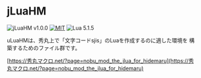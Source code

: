 # jLuaHM

![jLuaHM v1.0.0](https://img.shields.io/badge/jLuaHM-v1.0.0-6479ff.svg)
[![MIT](https://img.shields.io/badge/license-MIT-blue.svg?style=flat)](LICENSE)
![Lua 5.1.5](https://img.shields.io/badge/Lua-v5.1.5-6479ff.svg?logo=lua&logoColor=white)

uLuaHMは、秀丸上で「文字コードsjis」のLuaを作成するのに適した環境を 構築するためのファイル群です。

[https://秀丸マクロ.net/?page=nobu_mod_the_jlua_for_hidemaru](https://秀丸マクロ.net/?page=nobu_mod_the_jlua_for_hidemaru)

